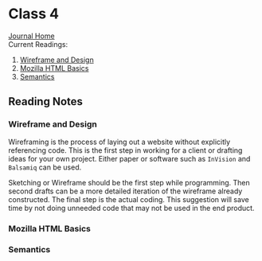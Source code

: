 # Class 4

[Journal Home](README.md)  
Current Readings:

   1. [Wireframe and Design](https://careerfoundry.com/en/blog/ux-design/how-to-create-your-first-wireframe/)
   2. [Mozilla HTML Basics](https://developer.mozilla.org/en-US/docs/Learn/Getting_started_with_the_web/HTML_basics)
   3. [Semantics](https://developer.mozilla.org/en-US/docs/Glossary/Semantics)

## Reading Notes

### Wireframe and Design

Wireframing is the process of laying out a website without explicitly referencing code. This is the first step in working for a client or drafting ideas for your own project. Either paper or software such as `InVision` and  `Balsamiq` can be used.

Sketching or Wireframe should be the first step while programming. Then second drafts can be a more detailed iteration of the wireframe already constructed. The final step is the actual coding. This suggestion will save time by not doing unneeded code that may not be used in the end product.

### Mozilla HTML Basics

### Semantics
